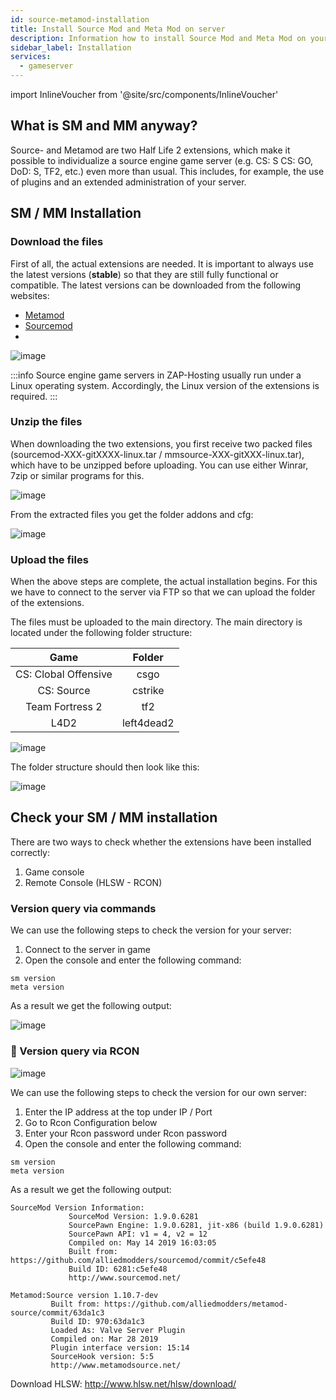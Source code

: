 ```yaml
---
id: source-metamod-installation
title: Install Source Mod and Meta Mod on server
description: Information how to install Source Mod and Meta Mod on your Source Gameserver from ZAP-Hosting - ZAP-Hosting.com documentation
sidebar_label: Installation
services:
  - gameserver
---
```


import InlineVoucher from '@site/src/components/InlineVoucher'

## What is SM and MM anyway?

Source- and Metamod are two Half Life 2 extensions, which make it possible to individualize a source engine game server (e.g. CS: S CS: GO, DoD: S, TF2, etc.) even more than usual. This includes, for example, the use of plugins and an extended administration of your server.

<InlineVoucher />

## SM / MM Installation

### Download the files

First of all, the actual extensions are needed. It is important to always use the latest versions (**stable**) so that they are still fully functional or compatible. The latest versions can be downloaded from the following websites:

- [Metamod](https://www.sourcemm.net/downloads.php?branch=stable)
- [Sourcemod](https://www.sourcemod.net/downloads.php?branch=stable)
- 
![image](https://user-images.githubusercontent.com/13604413/159178791-f9949d57-45ec-42af-9e5f-5eb9190ae602.png)

:::info
Source engine game servers in ZAP-Hosting usually run under a Linux operating system. Accordingly, the Linux version of the extensions is required.
:::

### Unzip the files

When downloading the two extensions, you first receive two packed files (sourcemod-XXX-gitXXXX-linux.tar / mmsource-XXX-gitXXX-linux.tar), which have to be unzipped before uploading. You can use either Winrar, 7zip or similar programs for this.

![image](https://user-images.githubusercontent.com/13604413/159178794-4b9bc301-1b64-4b87-b7d1-1ac9500f6a57.png)

From the extracted files you get the folder addons and cfg:

![image](https://user-images.githubusercontent.com/13604413/159178797-76cc4be0-ff07-4a6a-a85a-d31ec71c76eb.png)

### Upload the files

When the above steps are complete, the actual installation begins. For this we have to connect to the server via FTP so that we can upload the folder of the extensions.

The files must be uploaded to the main directory. The main directory is located under the following folder structure:

| Game | Folder  |
| :-----: |:-------------:| 
| CS: Clobal Offensive | csgo |
| CS: Source | cstrike |
| Team Fortress 2 | tf2 |
| L4D2 | left4dead2 |

![image](https://user-images.githubusercontent.com/13604413/159178805-066652c8-c5b9-43c3-9c16-e27d6f90e6e4.png)

The folder structure should then look like this:

![image](https://user-images.githubusercontent.com/13604413/159178810-43bff013-43ab-47ce-9806-38423cc91fb5.png)

## Check your SM / MM installation

There are two ways to check whether the extensions have been installed correctly:

1. Game console
2. Remote Console (HLSW - RCON)

###  Version query via commands

We can use the following steps to check the version for your server:

1. Connect to the server in game
2. Open the console and enter the following command:

```
sm version
meta version
```

As a result we get the following output:

![image](https://user-images.githubusercontent.com/13604413/159178813-83f8c4a3-03ac-469d-9315-54631c89c4f3.png)

### 📖 Version query via RCON

![image](https://user-images.githubusercontent.com/13604413/159178818-bc81a67e-4068-4198-a03b-0abf0eef3b5d.png)

We can use the following steps to check the version for our own server:

1. Enter the IP address at the top under IP / Port
2. Go to Rcon Configuration below
3. Enter your Rcon password under Rcon password
4. Open the console and enter the following command:

```
sm version
meta version
```

As a result we get the following output:

```
SourceMod Version Information:
             SourceMod Version: 1.9.0.6281
             SourcePawn Engine: 1.9.0.6281, jit-x86 (build 1.9.0.6281)
             SourcePawn API: v1 = 4, v2 = 12
             Compiled on: May 14 2019 16:03:05
             Built from: https://github.com/alliedmodders/sourcemod/commit/c5efe48
             Build ID: 6281:c5efe48
             http://www.sourcemod.net/
             
Metamod:Source version 1.10.7-dev
         Built from: https://github.com/alliedmodders/metamod-source/commit/63da1c3
         Build ID: 970:63da1c3
         Loaded As: Valve Server Plugin
         Compiled on: Mar 28 2019
         Plugin interface version: 15:14
         SourceHook version: 5:5
         http://www.metamodsource.net/
```

Download HLSW: http://www.hlsw.net/hlsw/download/
